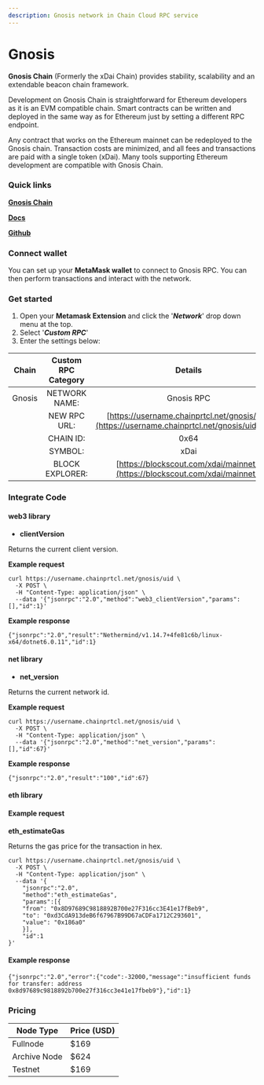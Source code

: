 ```yaml
---
description: Gnosis network in Chain Cloud RPC service
---
```


# Gnosis

**Gnosis Chain** (Formerly the xDai Chain) provides stability, scalability and an extendable beacon chain framework.

Development on Gnosis Chain is straightforward for Ethereum developers as it is an EVM compatible chain. Smart contracts can be written and deployed in the same way as for Ethereum just by setting a different RPC endpoint.

Any contract that works on the Ethereum mainnet can be redeployed to the Gnosis chain. Transaction costs are minimized, and all fees and transactions are paid with a single token (xDai). Many tools supporting Ethereum development are compatible with Gnosis Chain.

### Quick links[​](https://docs.chain.com/docs/cloud/supported-chains/gnosis/#quick-links) <a href="#quick-links" id="quick-links"></a>

[**Gnosis Chain**](https://www.xdaichain.com/)

[**Docs**](https://www.xdaichain.com/)

[**Github**](https://github.com/xdaichain)

### Connect wallet[​](https://docs.chain.com/docs/cloud/supported-chains/gnosis/#connect-wallet) <a href="#connect-wallet" id="connect-wallet"></a>

You can set up your **MetaMask wallet** to connect to Gnosis RPC. You can then perform transactions and interact with the network.

### Get started[​](https://docs.chain.com/docs/cloud/supported-chains/gnosis/#get-started) <a href="#get-started" id="get-started"></a>

1. Open your **Metamask Extension** and click the '_**Network**_' drop down menu at the top.
2. Select '_**Custom RPC**_'
3. Enter the settings below:

| Chain  | Custom RPC Category |                                         Details                                         |
| :----: | :-----------------: | :-------------------------------------------------------------------------------------: |
| Gnosis |    NETWORK NAME:    |                                       Gnosis RPC                                        |
|        |    NEW RPC URL:     | [https://username.chainprtcl.net/gnosis/uid](https://username.chainprtcl.net/gnosis/uid)&#xD; |
|        |      CHAIN ID:      |                                          0x64                                           |
|        |       SYMBOL:       |                                          xDai                                           |
|        |   BLOCK EXPLORER:   |      [https://blockscout.com/xdai/mainnet/](https://blockscout.com/xdai/mainnet/)       |

### Integrate Code[​](https://docs.chain.com/docs/cloud/supported-chains/gnosis/#gnosis-1) <a href="#gnosis-1" id="gnosis-1"></a>

#### web3 library[​](https://docs.chain.com/docs/cloud/supported-chains/gnosis/#web3-library) <a href="#web3-library" id="web3-library"></a>

* **clientVersion**

Returns the current client version.

**Example request**[**​**](https://docs.chain.com/docs/cloud/supported-chains/gnosis/#example-request)

```
curl https://username.chainprtcl.net/gnosis/uid \
  -X POST \
  -H "Content-Type: application/json" \
  --data '{"jsonrpc":"2.0","method":"web3_clientVersion","params":[],"id":1}'
```

**Example response**[**​**](https://docs.chain.com/docs/cloud/supported-chains/gnosis/#example-response)

```
{"jsonrpc":"2.0","result":"Nethermind/v1.14.7+4fe81c6b/linux-x64/dotnet6.0.11","id":1}
```

#### net library[​](https://docs.chain.com/docs/cloud/supported-chains/gnosis/#net-library) <a href="#net-library" id="net-library"></a>

* **net\_version**

Returns the current network id.

**Example request**[**​**](https://docs.chain.com/docs/cloud/supported-chains/gnosis/#example-request-1)

```
curl https://username.chainprtcl.net/gnosis/uid \
  -X POST \
  -H "Content-Type: application/json" \
  --data '{"jsonrpc":"2.0","method":"net_version","params":[],"id":67}'
```

**Example response**[**​**](https://docs.chain.com/docs/cloud/supported-chains/gnosis/#example-response-1)

```
{"jsonrpc":"2.0","result":"100","id":67}
```

#### eth library[​](https://docs.chain.com/docs/cloud/supported-chains/gnosis/#eth-library) <a href="#eth-library" id="eth-library"></a>

#### Example request[​](https://docs.chain.com/docs/cloud/supported-chains/gnosis/#example-request-2) <a href="#example-request-2" id="example-request-2"></a>

**eth\_estimateGas**

Returns the gas price for the transaction in hex.

```
curl https://username.chainprtcl.net/gnosis/uid \
  -X POST \
  -H "Content-Type: application/json" \
  --data '{
    "jsonrpc":"2.0",
    "method":"eth_estimateGas",
    "params":[{
    "from": "0x8D97689C9818892B700e27F316cc3E41e17fBeb9",
    "to": "0xd3CdA913deB6f67967B99D67aCDFa1712C293601",
    "value": "0x186a0"
    }],
    "id":1
}'
```

#### Example response[​](https://docs.chain.com/docs/cloud/supported-chains/gnosis/#example-response-2) <a href="#example-response-2" id="example-response-2"></a>

```
{"jsonrpc":"2.0","error":{"code":-32000,"message":"insufficient funds for transfer: address 0x8d97689c9818892b700e27f316cc3e41e17fbeb9"},"id":1}
```

### Pricing[​](https://docs.chain.com/docs/cloud/supported-chains/gnosis/#pricing) <a href="#pricing" id="pricing"></a>

| Node Type             | Price (USD)          |
| --------------------- | ---------------------|
| Fullnode              | $169                 |
| Archive Node          | $624                 |
| Testnet               | $169                 |